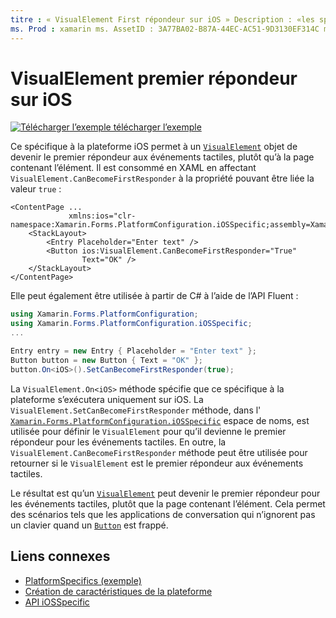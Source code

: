 ```yaml
---
titre : « VisualElement First répondeur sur iOS » Description : «les spécificités de la plateforme vous permettent d’utiliser des fonctionnalités qui ne sont disponibles que sur une plateforme spécifique, sans implémenter de convertisseurs ou d’effets personnalisés. Cet article explique comment utiliser le spécifique à la plateforme iOS qui permet à un objet VisualElement de devenir le premier répondeur aux événements tactiles.
ms. Prod : xamarin ms. AssetID : 3A77BA02-B87A-44EC-AC51-9D3130EF314C ms. Technology : xamarin-Forms Author : davidbritch ms. Author : dabritch ms. Date : 01/15/2020 No-Loc : [ Xamarin.Forms , Xamarin.Essentials ]
---
```


# <a name="visualelement-first-responder-on-ios"></a>VisualElement premier répondeur sur iOS

[![Télécharger ](~/media/shared/download.png) l’exemple télécharger l’exemple](https://docs.microsoft.com/samples/xamarin/xamarin-forms-samples/userinterface-platformspecifics)

Ce spécifique à la plateforme iOS permet à un [`VisualElement`](xref:Xamarin.Forms.VisualElement) objet de devenir le premier répondeur aux événements tactiles, plutôt qu’à la page contenant l’élément. Il est consommé en XAML en affectant `VisualElement.CanBecomeFirstResponder` à la propriété pouvant être liée la valeur `true` :

```xaml
<ContentPage ...
             xmlns:ios="clr-namespace:Xamarin.Forms.PlatformConfiguration.iOSSpecific;assembly=Xamarin.Forms.Core">
    <StackLayout>
        <Entry Placeholder="Enter text" />
        <Button ios:VisualElement.CanBecomeFirstResponder="True"
                Text="OK" />
    </StackLayout>
</ContentPage>
```

Elle peut également être utilisée à partir de C# à l’aide de l’API Fluent :

```csharp
using Xamarin.Forms.PlatformConfiguration;
using Xamarin.Forms.PlatformConfiguration.iOSSpecific;
...

Entry entry = new Entry { Placeholder = "Enter text" };
Button button = new Button { Text = "OK" };
button.On<iOS>().SetCanBecomeFirstResponder(true);
```

La `VisualElement.On<iOS>` méthode spécifie que ce spécifique à la plateforme s’exécutera uniquement sur iOS. La `VisualElement.SetCanBecomeFirstResponder` méthode, dans l' [`Xamarin.Forms.PlatformConfiguration.iOSSpecific`](xref:Xamarin.Forms.PlatformConfiguration.iOSSpecific) espace de noms, est utilisée pour définir le `VisualElement` pour qu’il devienne le premier répondeur pour les événements tactiles. En outre, la `VisualElement.CanBecomeFirstResponder` méthode peut être utilisée pour retourner si le `VisualElement` est le premier répondeur aux événements tactiles.

Le résultat est qu’un [`VisualElement`](xref:Xamarin.Forms.VisualElement) peut devenir le premier répondeur pour les événements tactiles, plutôt que la page contenant l’élément. Cela permet des scénarios tels que les applications de conversation qui n’ignorent pas un clavier quand un [`Button`](xref:Xamarin.Forms.Button) est frappé.

## <a name="related-links"></a>Liens connexes

- [PlatformSpecifics (exemple)](https://docs.microsoft.com/samples/xamarin/xamarin-forms-samples/userinterface-platformspecifics)
- [Création de caractéristiques de la plateforme](~/xamarin-forms/platform/platform-specifics/index.md#creating-platform-specifics)
- [API iOSSpecific](xref:Xamarin.Forms.PlatformConfiguration.iOSSpecific)
